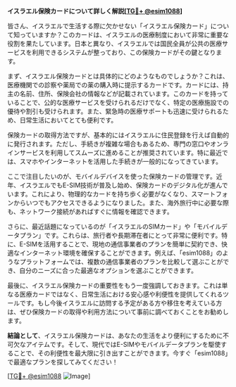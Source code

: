 **イスラエル保険カードについて詳しく解説[[TG💪+ @esim1088](https://t.me/s/esim1088)]**

皆さん、イスラエルで生活する際に欠かせない「イスラエル保険カード」について知っていますか？このカードは、イスラエルの医療制度において非常に重要な役割を果たしています。日本と異なり、イスラエルでは国民全員が公共の医療サービスを利用できるシステムが整っており、この保険カードがその鍵となります。

まず、イスラエル保険カードとは具体的にどのようなものでしょうか？これは、医療機関での診察や薬局での薬の購入時に提示するカードです。カードには、持主の名前、住所、保険会社の情報などが記載されています。このカードを持っていることで、公的な医療サービスを受けられるだけでなく、特定の医療施設での優待や割引も受けられます。また、緊急時の医療サポートも迅速に受けられるため、日常生活においてとても便利です。

保険カードの取得方法ですが、基本的にはイスラエルに住民登録を行えば自動的に発行されます。ただし、手続きが複雑な場合もあるため、専門の窓口やオンラインサービスを利用してスムーズに進めることが推奨されています。特に最近では、スマホやインターネットを活用した手続きが一般的になってきています。

ここで注目したいのが、モバイルデバイスを使った保険カードの管理です。近年、イスラエルでもE-SIM技術が普及し始め、保険カードのデジタル化が進んでいます。これにより、物理的なカードを持ち歩く必要がなくなり、スマートフォンからいつでもアクセスできるようになりました。また、海外旅行中に必要な際も、ネットワーク接続があればすぐに情報を確認できます。

さらに、最近話題になっているのが「イスラエルのSIMカード」や「モバイルデータプラン」です。これらは、旅行者や長期滞在者にとって非常に便利です。特に、E-SIMを活用することで、現地の通信事業者のプランを簡単に契約でき、快適なインターネット環境を確保することができます。例えば、「esim1088」のようなプラットフォームでは、複数の通信事業者のプランを比較して選ぶことができ、自分のニーズに合った最適なオプションを選ぶことができます。

最後に、イスラエル保険カードの重要性をもう一度強調しておきます。これは単なる医療カードではなく、日常生活における安心感や利便性を提供してくれるツールです。もし今後イスラエルに訪問する予定がある方や移住を考えている方は、ぜひ保険カードの取得や利用方法について事前に調べておくことをお勧めします。

**結論として**、イスラエル保険カードは、あなたの生活をより便利にするために不可欠なアイテムです。そして、現代ではE-SIMやモバイルデータプランを駆使することで、その利便性を最大限に引き出すことができます。今すぐ「esim1088」で最適なプランを探してみてください！

[[TG💪+ @esim1088](https://t.me/s/esim1088) ![Image](https://i.postimg.cc/Y0z9fWf4/image.png)]